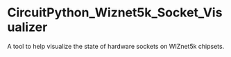 # CircuitPython_Wiznet5k_Socket_Visualizer
A tool to help visualize the state of hardware sockets on WIZnet5k chipsets.
